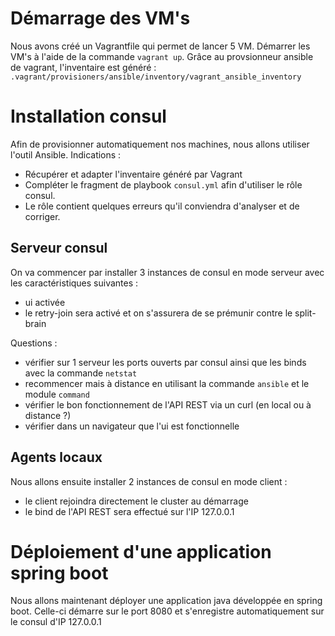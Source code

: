 # Démarrage des VM's
Nous avons créé un Vagrantfile qui permet de lancer 5 VM.
Démarrer les VM's à l'aide de la commande ```vagrant up```.
Grâce au provsionneur ansible de vagrant, l'inventaire est généré : 
```.vagrant/provisioners/ansible/inventory/vagrant_ansible_inventory```

# Installation consul
Afin de provisionner automatiquement nos machines, nous allons utiliser l'outil Ansible.
Indications :
* Récupérer et adapter l'inventaire généré par Vagrant
* Compléter le fragment de playbook ```consul.yml``` afin d'utiliser le rôle consul. 
* Le rôle contient quelques erreurs qu'il conviendra d'analyser et de corriger. 

## Serveur consul
On va commencer par installer 3 instances de consul en mode serveur avec les caractéristiques suivantes :
* ui activée 
* le retry-join sera activé et on s'assurera de se prémunir contre le split-brain

Questions :
* vérifier sur 1 serveur les ports ouverts par consul ainsi que les binds avec la commande ```netstat```
* recommencer mais à distance en utilisant la commande ```ansible``` et le module ```command```
* vérifier le bon fonctionnement de l'API REST via un curl (en local ou à distance ?)
* vérifier dans un navigateur que l'ui est fonctionnelle

## Agents locaux
Nous allons ensuite installer 2 instances de consul en mode client :
* le client rejoindra directement le cluster au démarrage
* le bind de l'API REST sera effectué sur l'IP 127.0.0.1


# Déploiement d'une application spring boot
Nous allons maintenant déployer une application java développée en spring boot. 
Celle-ci démarre sur le port 8080 et s'enregistre automatiquement sur le consul d'IP 127.0.0.1
